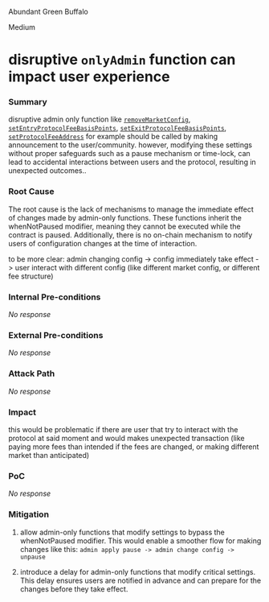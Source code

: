 Abundant Green Buffalo

Medium

# disruptive `onlyAdmin` function can impact user experience

### Summary

disruptive admin only function like [`removeMarketConfig`](https://github.com/sherlock-audit/2024-12-ethos-update/blob/main/ethos/packages/contracts/contracts/ReputationMarket.sol#L388), [`setEntryProtocolFeeBasisPoints`](https://github.com/sherlock-audit/2024-12-ethos-update/blob/main/ethos/packages/contracts/contracts/ReputationMarket.sol#L683), [`setExitProtocolFeeBasisPoints`](https://github.com/sherlock-audit/2024-12-ethos-update/blob/main/ethos/packages/contracts/contracts/ReputationMarket.sol#L696), [`setProtocolFeeAddress`](https://github.com/sherlock-audit/2024-12-ethos-update/blob/main/ethos/packages/contracts/contracts/ReputationMarket.sol#L709C12-L709C33) for example should be called by making announcement to the user/community. however, modifying these settings without proper safeguards such as a pause mechanism or time-lock, can lead to accidental interactions between users and the protocol, resulting in unexpected outcomes..

### Root Cause

The root cause is the lack of mechanisms to manage the immediate effect of changes made by admin-only functions. These functions inherit the whenNotPaused modifier, meaning they cannot be executed while the contract is paused. Additionally, there is no on-chain mechanism to notify users of configuration changes at the time of interaction.

to be more clear:
admin changing config -> config immediately take effect -> user interact with different config (like different market config, or different fee structure)

### Internal Pre-conditions

_No response_

### External Pre-conditions

_No response_

### Attack Path

_No response_

### Impact

this would be problematic if there are user that try to interact with the protocol at said moment and would makes unexpected transaction (like paying more fees than intended if the fees are changed, or making different market than anticipated)

### PoC

_No response_

### Mitigation

1. allow admin-only functions that modify settings to bypass the whenNotPaused modifier. This would enable a smoother flow for making changes like this: `admin apply pause -> admin change config -> unpause`

2. introduce a delay for admin-only functions that modify critical settings. This delay ensures users are notified in advance and can prepare for the changes before they take effect.
